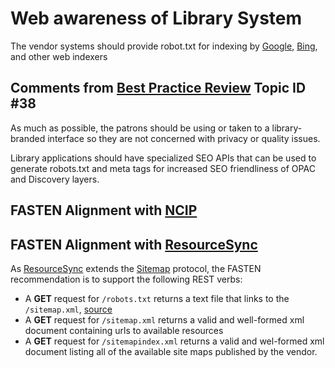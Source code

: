 #  Web awareness of Library System
The vendor systems should provide robot.txt for indexing by 
[Google](https://google.com/),  [Bing](https://bing.com/), and 
other web indexers

## Comments from [Best Practice Review][BEST_PRACTICES] Topic ID #38
As much as possible, the patrons should be using or taken to a 
library-branded interface so they are not concerned with privacy or 
quality issues.

Library applications should have specialized SEO APIs that can be 
used to generate robots.txt and meta tags for increased SEO 
friendliness of OPAC and Discovery layers.

## FASTEN Alignment with [NCIP][NCIP]

## FASTEN Alignment with [ResourceSync][RS]
As [ResourceSync][RS] extends the [Sitemap](https://www.sitemaps.org/protocol.html) 
protocol, the FASTEN recommendation is to support the following REST verbs:

*   A **GET** request for `/robots.txt` returns a text file that links to the 
    `/sitemap.xml`, [source](http://www.openarchives.org/rs/1.1/resourcesync#robots)
*   A **GET** request for `/sitemap.xml` returns a valid and 
    well-formed xml document containing urls to available resources
*   A **GET** request for `/sitemapindex.xml` returns a valid
    and wel-formed xml document listing all of the available site maps
    published by the vendor. 


[BEST_PRACTICES]: https://docs.google.com/spreadsheets/d/1iQrdLVUSCW-0FWlrKNGjZJkB8nPO5Z94pg1Ie8GIKhg/
[NCIP]: http://www.ncip.info/
[RS]: http://www.openarchives.org/rs/toc
